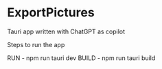 # ExportPictures
Tauri app written with ChatGPT as copilot

Steps to run the app

RUN   - npm run tauri dev
BUILD - npm run tauri build
